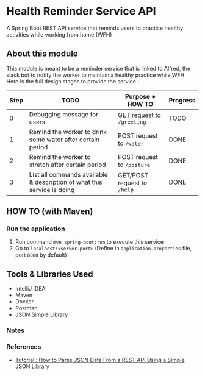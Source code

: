 # Health Reminder Service API

A Spring Boot REST API service that reminds users to practice healthy activities while working from home (WFH)

## About this module

This module is meant to be a reminder service that is linked to Alfred, the slack bot to notify the worker to maintain a healthy practice while WFH. Here is the full design stages to provide the service :

| Step | TODO                                                                    | Purpose + HOW TO            | Progress |
| ---- | ----------------------------------------------------------------------- | --------------------------- | -------- |
| 0    | Debugging message for users                                             | GET request to `/greeting`  | TODO     |
| 1    | Remind the worker to drink some water after certain period              | POST request to `/water`    | DONE     |
| 2    | Remind the worker to stretch after certain period                       | POST request to `/posture`  | DONE     |
| 3    | List all commands available & description of what this service is doing | GET/POST request to `/help` | DONE     |

## HOW TO (with Maven)

### Run the application

1. Run command `mvn spring-boot:run` to execute this service
2. Go to `localhost:<server.port>` (Define in `application.properties` file, port `8080` by default)

<!-- 
### Build the Docker Images

1. Run commands `mvn package && mvn dockerfile:build` to create the docker image
2. Run command `docker images` to check that the image was built 
-->

## Tools & Libraries Used

- IntelliJ IDEA
- Maven
- Docker
- Postman
- [JSON Simple Library](https://mvnrepository.com/artifact/com.googlecode.json-simple/json-simple/1.1.1)

### Notes

<!-- #### API Credentials

- On Java class __, the API credentials are not included due to [security practice](https://developers.amadeus.com/blog/best-practices-api-key-storage).
- Create a Slack account and using your own Slack Token Credentials is **required**
- The implementation here fetches those credentials from the machine ENVIRONMENT variables with `System.getenv()`

#### API Response Examples

#### Query Validation

- Most of the special characters such as tab ('\t') ane newline ('\n') character are __unaccepted__ except _whitespace_

### Input Tests

Tests for `` :

For more tests done, look into unit test cases in class `` (located in `/test` directory) -->

### References

- [Tutorial : How to Parse JSON Data From a REST API Using a Simple JSON Library](https://dzone.com/articles/how-to-parse-json-data-from-a-rest-api-using-simpl)
